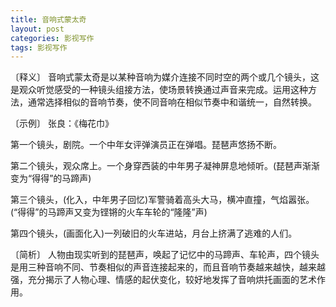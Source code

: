 ```yaml
---
title: 音响式蒙太奇
layout: post
categories: 影视写作
tags: 影视写作
---
```


〔释义〕 音响式蒙太奇是以某种音响为媒介连接不同时空的两个或几个镜头，这是观众听觉感受的一种镜头组接方法，使场景转换通过声音来完成。运用这种方法，通常选择相似的音响节奏，使不同音响在相似节奏中和谐统一，自然转换。

〔示例〕 张良：《梅花巾》

第一个镜头，剧院。一个中年女评弹演员正在弹唱。琵琶声悠扬不断。

第二个镜头，观众席上。一个身穿西装的中年男子凝神屏息地倾听。(琵琶声渐渐变为“得得”的马蹄声)

第三个镜头，(化入，中年男子回忆)军警骑着高头大马，横冲直撞，气焰嚣张。(“得得”的马蹄声又变为铿锵的火车车轮的“隆隆”声)

第四个镜头，(画面化入)一列破旧的火车进站，月台上挤满了逃难的人们。

〔简析〕 人物由现实听到的琵琶声，唤起了记忆中的马蹄声、车轮声，四个镜头是用三种音响不同、节奏相似的声音连接起来的，而且音响节奏越来越快，越来越强，充分揭示了人物心理、情感的起伏变化，较好地发挥了音响烘托画面的艺术作用。 